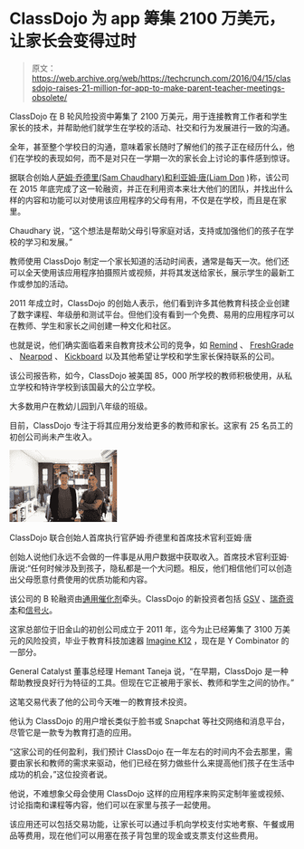 # ClassDojo 为 app 筹集 2100 万美元，让家长会变得过时 

> 原文：<https://web.archive.org/web/https://techcrunch.com/2016/04/15/classdojo-raises-21-million-for-app-to-make-parent-teacher-meetings-obsolete/>

ClassDojo 在 B 轮风险投资中筹集了 2100 万美元，用于连接教育工作者和学生家长的技术，并帮助他们就学生在学校的活动、社交和行为发展进行一致的沟通。

全年，甚至整个学校日的沟通，意味着家长随时了解他们的孩子正在经历什么，他们在学校的表现如何，而不是对只在一学期一次的家长会上讨论的事件感到惊讶。

据联合创始人[萨姆·乔德里(Sam Chaudhary)和利亚姆·唐(Liam Don](https://web.archive.org/web/20221108175250/https://www.classdojo.com/about/) )称，该公司在 2015 年底完成了这一轮融资，并正在利用资本来壮大他们的团队，并找出什么样的内容和功能可以对使用该应用程序的父母有用，不仅是在学校，而且是在家里。

Chaudhary 说，“这个想法是帮助父母引导家庭对话，支持或加强他们的孩子在学校的学习和发展。”

教师使用 ClassDojo 制定一个家长知道的活动时间表，通常是每天一次。他们还可以全天使用该应用程序拍摄照片或视频，并将其发送给家长，展示学生的最新工作或参加的活动。

2011 年成立时，ClassDojo 的创始人表示，他们看到许多其他教育科技企业创建了数字课程、年级册和测试平台。但他们没有看到一个免费、易用的应用程序可以在教师、学生和家长之间创建一种文化和社区。

也就是说，他们确实面临着来自教育技术公司的竞争，如 [Remind](https://web.archive.org/web/20221108175250/https://www.remind.com/) 、 [FreshGrade](https://web.archive.org/web/20221108175250/https://www.freshgrade.com/) 、 [Nearpod](https://web.archive.org/web/20221108175250/https://nearpod.com/) 、 [Kickboard](https://web.archive.org/web/20221108175250/https://www.kickboardforschools.com/news) 以及其他希望让学校和学生家长保持联系的公司。

该公司报告称，如今，ClassDojo 被美国 85，000 所学校的教师积极使用，从私立学校和特许学校到该国最大的公立学校。

大多数用户在教幼儿园到八年级的班级。

目前，ClassDojo 专注于将其应用分发给更多的教师和家长。这家有 25 名员工的初创公司尚未产生收入。

![ClassDojo cofounders CEO Sam Chaudhary and CTO Liam Don](img/3def2b29abbd64966f1630f38157057e.png)

ClassDojo 联合创始人首席执行官萨姆·乔德里和首席技术官利亚姆·唐

创始人说他们永远不会做的一件事是从用户数据中获取收入。首席技术官利亚姆·唐说:“任何时候涉及到孩子，隐私都是一个大问题。相反，他们相信他们可以创造出父母愿意付费使用的优质功能和内容。

该公司的 B 轮融资由[通用催化剂](https://web.archive.org/web/20221108175250/http://generalcatalyst.com/)牵头。ClassDojo 的新投资者包括 [GSV](https://web.archive.org/web/20221108175250/http://gsvadvisors.com/about/personal-investments/) 、[瑞奇资本](https://web.archive.org/web/20221108175250/http://reachcap.com/)和[信号火](https://web.archive.org/web/20221108175250/http://www.signalfire.com/)。

这家总部位于旧金山的初创公司成立于 2011 年，迄今为止已经筹集了 3100 万美元的风险投资，毕业于教育科技加速器 [Imagine K12](https://web.archive.org/web/20221108175250/http://www.imaginek12.com/) ，现在是 Y Combinator 的一部分。

General Catalyst 董事总经理 Hemant Taneja 说，“在早期，ClassDojo 是一种帮助教授良好行为特征的工具。但现在它正被用于家长、教师和学生之间的协作。”

这笔交易代表了他的公司今天唯一的教育技术投资。

他认为 ClassDojo 的用户增长类似于脸书或 Snapchat 等社交网络和消息平台，尽管它是一款专为教育打造的应用。

“这家公司的任何盈利，我们预计 ClassDojo 在一年左右的时间内不会去那里，需要由家长和教师的需求来驱动，他们已经在努力做些什么来提高他们孩子在生活中成功的机会，”这位投资者说。

他说，不难想象父母会使用 ClassDojo 这样的应用程序来购买定制年鉴或视频、讨论指南和课程等内容，他们可以在家里与孩子一起使用。

该应用还可以包括交易功能，让家长可以通过手机向学校支付实地考察、午餐或用品等费用，现在他们可以用塞在孩子背包里的现金或支票支付这些费用。